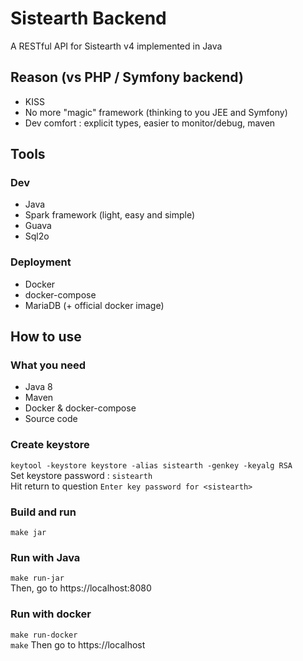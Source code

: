 Sistearth Backend
=================

A RESTful API for Sistearth v4 implemented in Java

Reason (vs PHP / Symfony backend)
---------------------------------

* KISS
* No more "magic" framework (thinking to you JEE and Symfony)
* Dev comfort : explicit types, easier to monitor/debug, maven 
 
Tools
-----

### Dev

* Java
* Spark framework (light, easy and simple)
* Guava
* Sql2o

### Deployment

* Docker
* docker-compose
* MariaDB (+ official docker image)

How to use
----------

### What you need

* Java 8
* Maven
* Docker & docker-compose
* Source code

### Create keystore

``keytool -keystore keystore -alias sistearth -genkey -keyalg RSA``  
Set keystore password : ``sistearth``  
Hit return to question ``Enter key password for <sistearth>``

### Build and run

``make jar``

### Run with Java

``make run-jar``  
Then, go to https://localhost:8080

### Run with docker

``make run-docker``  
``make``
Then go to https://localhost
